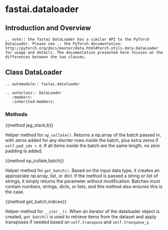 # fastai.dataloader

## Introduction and Overview

```eval_rst
.. note:: the fastai DataLoader has a similar API to the PyTorch DataLoader. Please see .. the PyTorch documentation: http://pytorch.org/docs/master/data.html#torch.utils.data.DataLoader for usage and details. The documentation presented here focuses on the differences between the two classes.
```

## Class DataLoader
```eval_rst
.. automodule:: fastai.dataloader

.. autoclass:: DataLoader
   :members:
   :inherited-members:
```

### Methods

{{method jag_stack,b}}

Helper method for `np_collate()`. Returns a np.array of the batch passed in, with zeros added for any shorter rows inside the batch, plus extra zeros if `self.pad_idx > 0`. If all items inside the batch are the same length, no zero padding is added.

{{method np_collate,batch}}

Helper method for `get_batch()`. Based on the input data type, it creates an appropriate np.array, list, or dict. If the method is passed a string or list of strings, it simply returns the parameter without modification. Batches must contain numbers, strings, dicts, or lists, and this method also ensures this is the case.

{{method get_batch,indices}}

Helper method for `__iter__()`. When an iterator of the dataloader object is created, `get_batch()` is used to retrieve items from the dataset and apply transposes if needed based on `self.transpose` and `self.transpose_y`.
